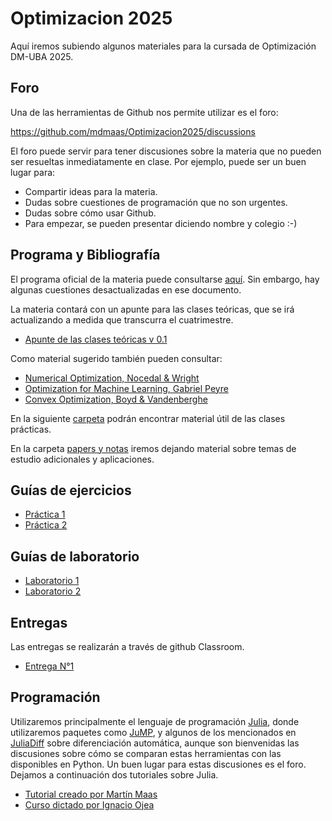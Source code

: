 # Optimizacion 2025
Aquí iremos subiendo algunos materiales para la cursada de Optimización DM-UBA 2025.

## Foro

Una de las herramientas de Github nos permite utilizar es el foro:

https://github.com/mdmaas/Optimizacion2025/discussions

El foro puede servir para tener discusiones sobre la materia que no pueden ser resueltas inmediatamente en clase. Por ejemplo, puede ser un buen lugar para:
* Compartir ideas para la materia.
* Dudas sobre cuestiones de programación que no son urgentes.
* Dudas sobre cómo usar Github.
* Para empezar, se pueden presentar diciendo nombre y colegio :-)

## Programa y Bibliografía

El programa oficial de la materia puede consultarse [aquí](https://web.dm.uba.ar/index.php/docencia/materias/programas/298-optimizacion). Sin embargo, hay algunas cuestiones desactualizadas en ese documento. 

La materia contará con un apunte para las clases teóricas, que se irá actualizando a medida que transcurra el cuatrimestre. 

- [Apunte de las clases teóricas v 0.1](/apunte_teoricas_0.15.pdf.pdf)


Como material sugerido también pueden consultar:
- [Numerical Optimization, Nocedal & Wright](https://www.math.uci.edu/~qnie/Publications/NumericalOptimization.pdf)
- [Optimization for Machine Learning, Gabriel Peyre](https://mathematical-tours.github.io/book-sources/optim-ml/OptimML.pdf)
- [Convex Optimization, Boyd & Vandenberghe](https://web.stanford.edu/~boyd/cvxbook/bv_cvxbook.pdf)

En la siguiente [carpeta](/material_practicas/) podrán encontrar material útil de las clases prácticas.

En la carpeta [papers y notas](/papers_y_notas/) iremos dejando material sobre temas de estudio adicionales y aplicaciones.

## Guías de ejercicios 

- [Práctica 1](/practica1.pdf)
- [Práctica 2](/practica2.pdf)


## Guías de laboratorio

- [Laboratorio 1](/labo1.pdf)
- [Laboratorio 2](/labo2.pdf)


## Entregas

Las entregas se realizarán a través de github Classroom.

- [Entrega N°1](/entrega1.pdf)

## Programación

Utilizaremos principalmente el lenguaje de programación [Julia](https://julialang.org/), donde utilizaremos paquetes como [JuMP](https://jump.dev/JuMP.jl/stable/), y algunos de los mencionados en [JuliaDiff](https://juliadiff.org/) sobre diferenciación automática, aunque son bienvenidas las discusiones sobre cómo se comparan estas herramientas con las disponibles en Python. Un buen lugar para estas discusiones es el foro. Dejamos a continuación dos tutoriales sobre Julia.

* [Tutorial creado por Martín Maas](https://www.matecdev.com/posts/julia-tutorial-science-engineering.html)
* [Curso dictado por Ignacio Ojea](https://iojea.github.io/curso-julia/)

